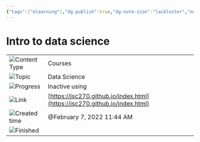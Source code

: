 ```yaml
---
{"tags":["elearning"],"dg-publish":true,"dg-note-icon":"lackluster","noteIcon":"lackluster","permalink":"/04-resources-material-para-zettel/elearning/intro-to-data-science/","dgPassFrontmatter":true,"created":"2025-10-16T09:48:33.521+01:00","updated":"2025-10-24T16:06:59.207+01:00"}
---
```


# Intro to data science

|   |   |
|---|---|
|![](list_gray%2036.svg)Content Type|Courses|
|![](list_gray%2036.svg)Topic|Data Science|
|![](arrow-circle-down_gray%2044.svg)Progress|Inactive using|
|![](link_gray%2023.svg)Link|[https://jsc270.github.io/index.html](https://jsc270.github.io/index.html)|
|![](clock_gray%2013.svg)Created time|@February 7, 2022 11:44 AM|
|![](checkmark-square_gray%2013.svg)Finished||